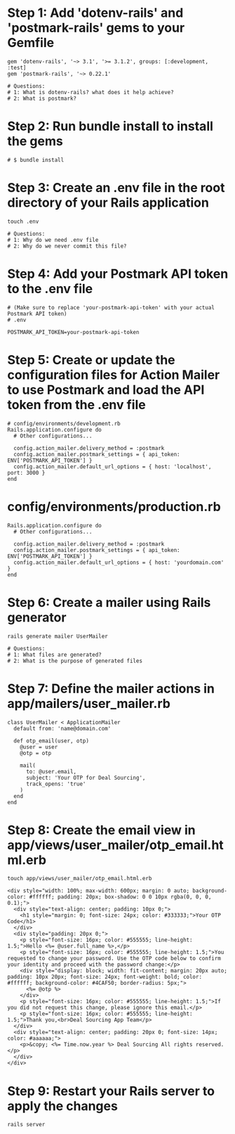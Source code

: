# Step 1: Add 'dotenv-rails' and 'postmark-rails' gems to your Gemfile
```
gem 'dotenv-rails', '~> 3.1', '>= 3.1.2', groups: [:development, :test]
gem 'postmark-rails', '~> 0.22.1'

# Questions:
# 1: What is dotenv-rails? what does it help achieve?
# 2: What is postmark?
```

# Step 2: Run bundle install to install the gems
```
# $ bundle install
```

# Step 3: Create an .env file in the root directory of your Rails application
```
touch .env

# Questions:
# 1: Why do we need .env file
# 2: Why do we never commit this file?
```

# Step 4: Add your Postmark API token to the .env file
```
# (Make sure to replace 'your-postmark-api-token' with your actual Postmark API token)
# .env

POSTMARK_API_TOKEN=your-postmark-api-token
```

# Step 5: Create or update the configuration files for Action Mailer to use Postmark and load the API token from the .env file
```
# config/environments/development.rb
Rails.application.configure do
  # Other configurations...

  config.action_mailer.delivery_method = :postmark
  config.action_mailer.postmark_settings = { api_token: ENV['POSTMARK_API_TOKEN'] }
  config.action_mailer.default_url_options = { host: 'localhost', port: 3000 }
end
```

# config/environments/production.rb
```
Rails.application.configure do
  # Other configurations...

  config.action_mailer.delivery_method = :postmark
  config.action_mailer.postmark_settings = { api_token: ENV['POSTMARK_API_TOKEN'] }
  config.action_mailer.default_url_options = { host: 'yourdomain.com' }
end
```

# Step 6: Create a mailer using Rails generator
```
rails generate mailer UserMailer

# Questions:
# 1: What files are generated?
# 2: What is the purpose of generated files
```

# Step 7: Define the mailer actions in app/mailers/user_mailer.rb
```
class UserMailer < ApplicationMailer
  default from: 'name@domain.com'

  def otp_email(user, otp)
    @user = user
    @otp = otp

    mail(
      to: @user.email, 
      subject: 'Your OTP for Deal Sourcing',
      track_opens: 'true'
    )
  end
end
```

# Step 8: Create the email view in app/views/user_mailer/otp_email.html.erb
```
touch app/views/user_mailer/otp_email.html.erb

<div style="width: 100%; max-width: 600px; margin: 0 auto; background-color: #ffffff; padding: 20px; box-shadow: 0 0 10px rgba(0, 0, 0, 0.1);">
  <div style="text-align: center; padding: 10px 0;">
    <h1 style="margin: 0; font-size: 24px; color: #333333;">Your OTP Code</h1>
  </div>
  <div style="padding: 20px 0;">
    <p style="font-size: 16px; color: #555555; line-height: 1.5;">Hello <%= @user.full_name %>,</p>
    <p style="font-size: 16px; color: #555555; line-height: 1.5;">You requested to change your password. Use the OTP code below to confirm your identity and proceed with the password change:</p>
    <div style="display: block; width: fit-content; margin: 20px auto; padding: 10px 20px; font-size: 24px; font-weight: bold; color: #ffffff; background-color: #4CAF50; border-radius: 5px;">
      <%= @otp %>
    </div>
    <p style="font-size: 16px; color: #555555; line-height: 1.5;">If you did not request this change, please ignore this email.</p>
    <p style="font-size: 16px; color: #555555; line-height: 1.5;">Thank you,<br>Deal Sourcing App Team</p>
  </div>
  <div style="text-align: center; padding: 20px 0; font-size: 14px; color: #aaaaaa;">
    <p>&copy; <%= Time.now.year %> Deal Sourcing All rights reserved.</p>
  </div>
</div>
```

# Step 9: Restart your Rails server to apply the changes
```
rails server
```

